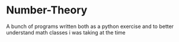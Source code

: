 # Number-Theory
A bunch of programs written both as a python exercise and to better understand math classes i was taking at the time
